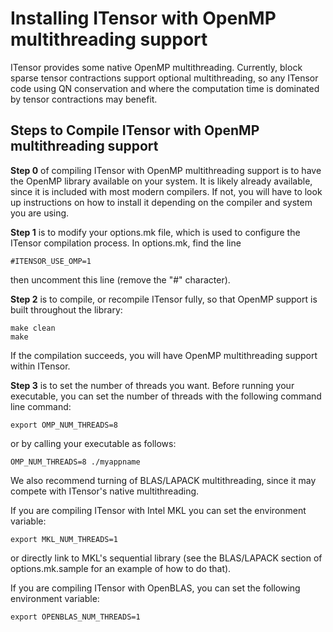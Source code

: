 # Installing ITensor with OpenMP multithreading support

ITensor provides some native OpenMP multithreading.
Currently, block sparse tensor contractions support
optional multithreading, so any ITensor code using QN
conservation and where the computation time is dominated
by tensor contractions may benefit.

## Steps to Compile ITensor with OpenMP multithreading support

<b>Step 0</b> of compiling ITensor with OpenMP multithreading support
is to have the OpenMP library available on your system. It is likely
already available, since it is included with most modern compilers.
If not, you will have to look up instructions on how to install it
depending on the compiler and system you are using.

<b>Step 1</b> is to modify your options.mk file, which is used to 
configure the ITensor compilation process. In options.mk, find the line

    #ITENSOR_USE_OMP=1

then uncomment this line (remove the "#" character).

<b>Step 2</b> is to compile, or recompile ITensor fully, so that
OpenMP support is built throughout the library:

    make clean
    make


If the compilation succeeds, you will have OpenMP multithreading
support within ITensor.

<b>Step 3</b> is to set the number of threads you want.
Before running your executable, you can set the number of threads
with the following command line command:

    export OMP_NUM_THREADS=8

or by calling your executable as follows:

    OMP_NUM_THREADS=8 ./myappname

We also recommend turning of BLAS/LAPACK multithreading, since 
it may compete with ITensor's native multithreading.

If you are compiling ITensor with Intel MKL you can set the
environment variable:

    export MKL_NUM_THREADS=1

or directly link to MKL's sequential library (see the BLAS/LAPACK
section of options.mk.sample for an example of how to do that).

If you are compiling ITensor with OpenBLAS, you can set the following
environment variable:

    export OPENBLAS_NUM_THREADS=1

